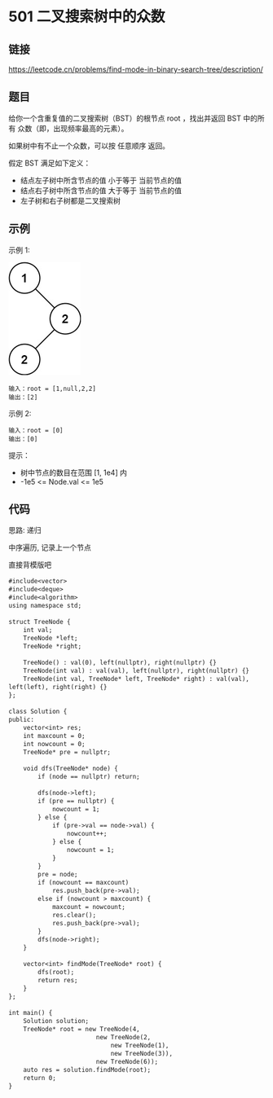 # 501 二叉搜索树中的众数
## 链接
https://leetcode.cn/problems/find-mode-in-binary-search-tree/description/

## 题目 
给你一个含重复值的二叉搜索树（BST）的根节点 root ，找出并返回 BST 中的所有 众数（即，出现频率最高的元素）。

如果树中有不止一个众数，可以按 任意顺序 返回。

假定 BST 满足如下定义：

- 结点左子树中所含节点的值 小于等于 当前节点的值
- 结点右子树中所含节点的值 大于等于 当前节点的值
- 左子树和右子树都是二叉搜索树

## 示例
示例 1:

![](img/28example.jpg)
```
输入：root = [1,null,2,2]
输出：[2]
```
示例 2:
```
输入：root = [0]
输出：[0]
```

提示：

- 树中节点的数目在范围 [1, 1e4] 内
- -1e5 <= Node.val <= 1e5 

## 代码
思路: 递归

中序遍历, 记录上一个节点

直接背模版吧

```
#include<vector>
#include<deque>
#include<algorithm>
using namespace std;

struct TreeNode {
	int val;
	TreeNode *left;
	TreeNode *right;
	
	TreeNode() : val(0), left(nullptr), right(nullptr) {}
	TreeNode(int val) : val(val), left(nullptr), right(nullptr) {}
	TreeNode(int val, TreeNode* left, TreeNode* right) : val(val), left(left), right(right) {}
};
	
class Solution {
public:
	vector<int> res;
	int maxcount = 0;
	int nowcount = 0;
	TreeNode* pre = nullptr;
	
	void dfs(TreeNode* node) {
		if (node == nullptr) return;
		
		dfs(node->left);
		if (pre == nullptr) {
			nowcount = 1;
		} else {
			if (pre->val == node->val) {
				nowcount++;
			} else {
				nowcount = 1;
			}
		}
		pre = node;
		if (nowcount == maxcount)
			res.push_back(pre->val);
		else if (nowcount > maxcount) {
			maxcount = nowcount;
			res.clear();
			res.push_back(pre->val);
		}
		dfs(node->right);
	}
	
    vector<int> findMode(TreeNode* root) {
		dfs(root);
		return res;
    }
};

int main() {
	Solution solution;
	TreeNode* root = new TreeNode(4,
						new TreeNode(2,
							new TreeNode(1),
							new TreeNode(3)),
						new TreeNode(6));
	auto res = solution.findMode(root);
	return 0;
}
```